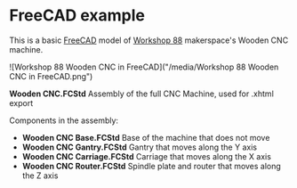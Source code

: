 # FreeCAD example

This is a basic [FreeCAD](https://www.freecad.org/) model of [Workshop 88](https://blog.workshop88.com/) makerspace's  Wooden CNC machine.

![Workshop 88 Wooden CNC in FreeCAD]("/media/Workshop 88 Wooden CNC in FreeCAD.png")

**Wooden CNC.FCStd** Assembly of the full CNC Machine, used for .xhtml export

Components in the assembly:
* **Wooden CNC Base.FCStd** Base of the machine that does not move
* **Wooden CNC Gantry.FCStd** Gantry that moves along the Y axis
* **Wooden CNC Carriage.FCStd** Carriage that moves along the X axis
* **Wooden CNC Router.FCStd** Spindle plate and router that moves along the Z axis




